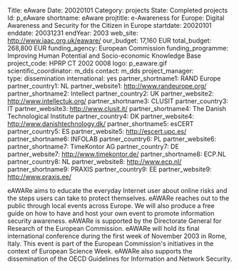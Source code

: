 Title: eAware 
Date:  20020101 
Category: projects 
State: Completed projects
Id: p_eAware 
shortname: eAware 
projtitle: e-Awareness for Europe: Digital Awareness and Security for the Citizen in Europe 
startdate: 20020101 
enddate: 20031231 
endYear: 2003 
web_site: http://www.iaac.org.uk/eaware/ 
our_budget: 17,160 EUR
total_budget: 268,800 EUR 
funding_agency: European Commission 
funding_programme: Improving Human Potential and Socio-economic Knowledge Base 
project_code: HPRP CT 2002 0008 
logo: p_eaware.gif  
scientific_coordinator: m_dds 
contact: m_dds 
project_manager:  
type: dissemination 
international: yes
partner_shortname1: RAND Europe 
partner_country1: NL 
partner_website1: http://www.randeurope.org/
partner_shortname2: Intellect 
partner_country2: UK 
partner_website2: http://www.intellectuk.org/
partner_shortname3: CLUSIT 
partner_country3: IT 
partner_website3: http://www.clusit.it/
partner_shortname4: The Danish Technological Institute 
partner_country4: DK 
partner_website4: http://www.danishtechnology.dk/
partner_shortname5: esCERT 
partner_country5: ES 
partner_website5: http://escert.upc.es/
partner_shortname6: INFOLAB 
partner_country6: PL 
partner_website6: 
partner_shortname7: TimeKontor AG 
partner_country7: DE 
partner_website7: http://www.timekontor.de/
partner_shortname8: ECP.NL 
partner_country8: NL 
partner_website8: http://www.ecp.nl/
partner_shortname9: PRAXIS 
partner_country9: EE 
partner_website9: http://www.praxis.ee/

eAWARe aims to educate the everyday Internet user about online risks and the 
steps users can take to protect themselves. eAWARe reaches out to the public 
through local events across Europe. We will also produce a free guide on how to 
have and host your own event to promote information security awareness. eAWARe 
is supported by the Directorate General for Research of the European 
Commission. eAWARe will hold its final international conference during the 
first week of November 2003 in Rome, Italy. This event is part of the European 
Commission's initiatives in the context of European Science Week. eAWARe also 
supports the dissemination of the OECD Guidelines for Information and Network 
Security.
	
